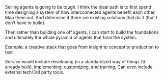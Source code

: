 Selling agents is going to be tough. I think the ideal path is to first spend time designing a system of how interconnected agents benefit each other. Map them out. And determine if there are existing solutions that do it (that I don’t have to build).

Then rather than building one off agents, I can start to build the foundations and ultimately the whole pyramid of agents that form the system.

Example: a creative stack that goes from insight to concept to production to test

Service would include developing (in a standardized way of things I’d already built), implementing, customizing, and training. Can even include external tech/3rd party tools.